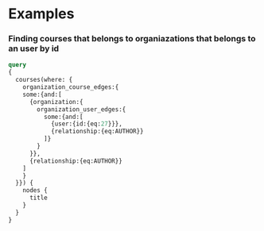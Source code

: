 # Examples


### Finding courses that belongs to organiazations that belongs to an user by id
```graphql
query
{
  courses(where: {
    organization_course_edges:{
    some:{and:[
      {organization:{
        organization_user_edges:{
          some:{and:[
            {user:{id:{eq:27}}},
            {relationship:{eq:AUTHOR}}
          ]}
        }
      }},
      {relationship:{eq:AUTHOR}}
    ]
    }
  }}) {
    nodes {
      title
    }
  }
}
```
